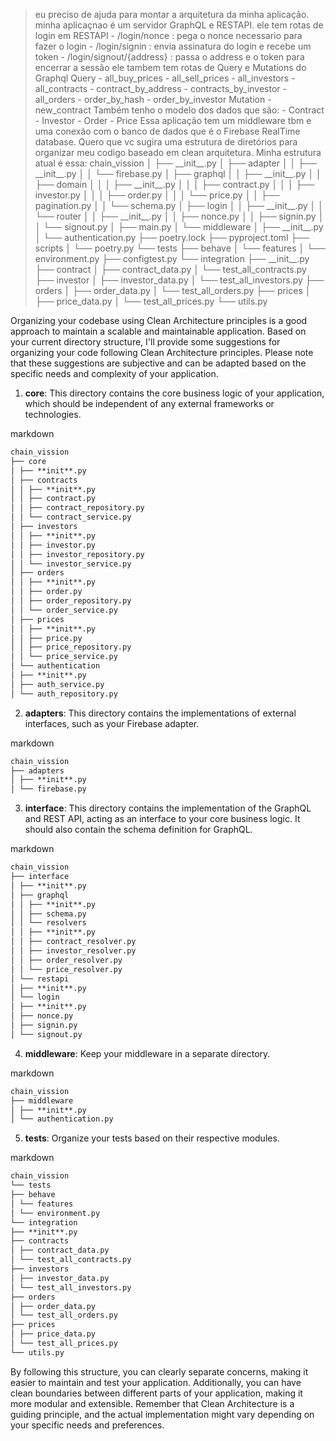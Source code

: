 > eu preciso de ajuda para montar a arquitetura da minha aplicação. minha aplicaçnao é um servidor GraphQL e RESTAPI. ele tem rotas de login em RESTAPI - /login/nonce : pega o nonce necessario para fazer o login - /login/signin : envia assinatura do login e recebe um token - /login/signout/{address} : passa o address e o token para encerrar a sessão ele tambem tem rotas de Query e Mutations do Graphql Query - all_buy_prices - all_sell_prices - all_investors - all_contracts - contract_by_address - contracts_by_investor - all_orders - order_by_hash - order_by_investor Mutation - new_contract Também tenho o modelo dos dados que são: - Contract - Investor - Order - Price Essa aplicação tem um middleware tbm e uma conexão com o banco de dados que é o Firebase RealTime database. Quero que vc sugira uma estrutura de diretórios para organizar meu codigo baseado em clean arquitetura. Minha estrutura atual é essa: chain_vission │ ├── \_\_init\_\_.py │ ├── adapter │ │ ├── \_\_init\_\_.py │ │ └── firebase.py │ ├── graphql │ │ ├── \_\_init\_\_.py │ │ ├── domain │ │ │ ├── \_\_init\_\_.py │ │ │ ├── contract.py │ │ │ ├── investor.py │ │ │ ├── order.py │ │ │ └── price.py │ │ ├── pagination.py │ │ └── schema.py │ ├── login │ │ ├── \_\_init\_\_.py │ │ └── router │ │ ├── \_\_init\_\_.py │ │ ├── nonce.py │ │ ├── signin.py │ │ └── signout.py │ ├── main.py │ └── middleware │ ├── \_\_init\_\_.py │ └── authentication.py ├── poetry.lock ├── pyproject.toml ├── scripts │ └── poetry.py └── tests ├── behave │ └── features │ └── environment.py ├── configtest.py └── integration ├── \_\_init\_\_.py ├── contract │ ├── contract_data.py │ └── test_all_contracts.py ├── investor │ ├── investor_data.py │ └── test_all_investors.py ├── orders │ ├── order_data.py │ └── test_all_orders.py ├── prices │ ├── price_data.py │ └── test_all_prices.py └── utils.py

Organizing your codebase using Clean Architecture principles is a good approach to maintain a scalable and maintainable application. Based on your current directory structure, I'll provide some suggestions for organizing your code following Clean Architecture principles. Please note that these suggestions are subjective and can be adapted based on the specific needs and complexity of your application.

1.  **core**: This directory contains the core business logic of your application, which should be independent of any external frameworks or technologies.

markdown

```markdown
chain_vission
├── core
│ ├── **init**.py
│ ├── contracts
│ │ ├── **init**.py
│ │ ├── contract.py
│ │ ├── contract_repository.py
│ │ └── contract_service.py
│ ├── investors
│ │ ├── **init**.py
│ │ ├── investor.py
│ │ ├── investor_repository.py
│ │ └── investor_service.py
│ ├── orders
│ │ ├── **init**.py
│ │ ├── order.py
│ │ ├── order_repository.py
│ │ └── order_service.py
│ ├── prices
│ │ ├── **init**.py
│ │ ├── price.py
│ │ ├── price_repository.py
│ │ └── price_service.py
│ └── authentication
│ ├── **init**.py
│ ├── auth_service.py
│ └── auth_repository.py
```

2.  **adapters**: This directory contains the implementations of external interfaces, such as your Firebase adapter.

markdown

```markdown
chain_vission
├── adapters
│ ├── **init**.py
│ └── firebase.py
```

3.  **interface**: This directory contains the implementation of the GraphQL and REST API, acting as an interface to your core business logic. It should also contain the schema definition for GraphQL.

markdown

```markdown
chain_vission
├── interface
│ ├── **init**.py
│ ├── graphql
│ │ ├── **init**.py
│ │ ├── schema.py
│ │ └── resolvers
│ │ ├── **init**.py
│ │ ├── contract_resolver.py
│ │ ├── investor_resolver.py
│ │ ├── order_resolver.py
│ │ └── price_resolver.py
│ └── restapi
│ ├── **init**.py
│ └── login
│ ├── **init**.py
│ ├── nonce.py
│ ├── signin.py
│ └── signout.py
```

4.  **middleware**: Keep your middleware in a separate directory.

markdown

```markdown
chain_vission
├── middleware
│ ├── **init**.py
│ └── authentication.py
```

5.  **tests**: Organize your tests based on their respective modules.

markdown

```markdown
chain_vission
└── tests
├── behave
│ └── features
│ └── environment.py
└── integration
├── **init**.py
├── contracts
│ ├── contract_data.py
│ └── test_all_contracts.py
├── investors
│ ├── investor_data.py
│ └── test_all_investors.py
├── orders
│ ├── order_data.py
│ └── test_all_orders.py
├── prices
│ ├── price_data.py
│ └── test_all_prices.py
└── utils.py
```

By following this structure, you can clearly separate concerns, making it easier to maintain and test your application. Additionally, you can have clean boundaries between different parts of your application, making it more modular and extensible. Remember that Clean Architecture is a guiding principle, and the actual implementation might vary depending on your specific needs and preferences.
